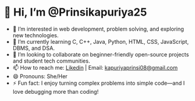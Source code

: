 # 👋 Hi, I’m @Prinsikapuriya25
- 👀 I’m interested in web development, problem solving, and exploring new technologies.
- 🌱 I’m currently learning C, C++, Java, Python, HTML, CSS, JavaScript, DBMS, and DSA.
- 🤝 I’m looking to collaborate on beginner-friendly open-source projects and student tech communities.
- 📫 How to reach me: [Likedin](https://www.linkedin.com/in/prinsi-kapuriya-2322bb286?utm_source=share&utm_campaign=share_via&utm_content=profile&utm_medium=android_app) | Email: kapuriyaprinsi08@gmail.com
- 😄 Pronouns: She/Her
- ⚡ Fun fact: I enjoy turning complex problems into simple code—and I love debugging more than coding!

<!---
Prinsikapuriya25/Prinsikapuriya25 is a ✨ special ✨ repository because its `README.md` (this file) appears on your GitHub profile.
You can click the Preview link to take a look at your changes.
--->
